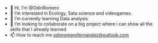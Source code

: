 - 👋 Hi, I’m @OdinRomero
- 👀 I’m interested in Ecology, Sata science and videogames.
- 🌱 I’m currently learning Data analysis
- 💞️ I’m looking to collaborate on a big project where i can show all the skills that I already learned
- 📫 How to reach me odinromerofernandez@outlook.com

<!---
OdinRomero/OdinRomero is a ✨ special ✨ repository because its `README.md` (this file) appears on your GitHub profile.
You can click the Preview link to take a look at your changes.
--->
